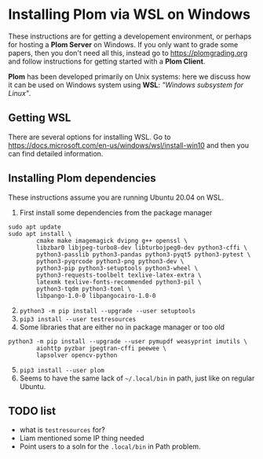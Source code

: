 <!--
__copyright__ = "Copyright (C) 2021 Colin B. Macdonald"
__copyright__ = "Copyright (C) 2021 Jalal Khouhak"
__license__ = "AGPL-3.0-or-later"
 -->

Installing Plom via WSL on Windows
==================================

These instructions are for getting a developement environment, or perhaps for hosting a **Plom Server** on Windows.
If you only want to grade some papers, then you don't need all this, instead go to https://plomgrading.org and follow instructions for getting started with a **Plom Client**.

**Plom** has been developed primarily on Unix systems: here we discuss how it can be used on Windows system using **WSL**: *"Windows subsystem for Linux"*.

## Getting WSL

There are several options for installing WSL. Go to https://docs.microsoft.com/en-us/windows/wsl/install-win10 and then you can find detailed information.


## Installing Plom dependencies

These instructions assume you are running Ubuntu 20.04 on WSL.
1. First install some dependencies from the package manager
```
sudo apt update
sudo apt install \
        cmake make imagemagick dvipng g++ openssl \
        libzbar0 libjpeg-turbo8-dev libturbojpeg0-dev python3-cffi \
        python3-passlib python3-pandas python3-pyqt5 python3-pytest \
        python3-pyqrcode python3-png python3-dev \
        python3-pip python3-setuptools python3-wheel \
        python3-requests-toolbelt texlive-latex-extra \
        latexmk texlive-fonts-recommended python3-pil \
        python3-tqdm python3-toml \
        libpango-1.0-0 libpangocairo-1.0-0
```
2. `python3 -m pip install --upgrade --user setuptools`
3. `pip3 install --user testresources`
4.  Some libraries that are either no in package manager or too old
```
python3 -m pip install --upgrade --user pymupdf weasyprint imutils \
        aiohttp pyzbar jpegtran-cffi peewee \
        lapsolver opencv-python
```
5. `pip3 install --user plom`
6. Seems to have the same lack of `~/.local/bin` in path, just like on regular Ubuntu.


## TODO list

  * what is `testresources` for?
  * Liam mentioned some IP thing needed
  * Point users to a soln for the `.local/bin` in Path problem.
